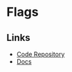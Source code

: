 # Flags

## Links

- [Code Repository](https://github.com/happykit/flags)
- [Docs](https://flags.happykit.dev)
